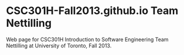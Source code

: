 CSC301H-Fall2013.github.io Team Nettilling
==========================================

Web page for CSC301H Introduction to Software Engineering Team Nettilling at
University of Toronto, Fall 2013.
